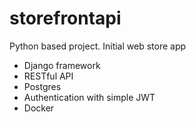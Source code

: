 # storefrontapi

Python based project. Initial web store app

* Django framework
* RESTful API
* Postgres
* Authentication with simple JWT
* Docker
